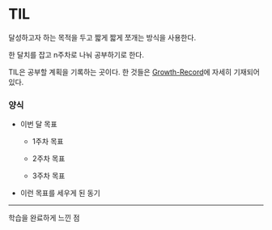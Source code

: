 # TIL
달성하고자 하는 목적을 두고 짧게 짧게 쪼개는 방식을 사용한다.

한 달치를 잡고 n주차로 나눠 공부하기로 한다.

TIL은 공부할 계획을 기록하는 곳이다.
한 것들은 [Growth-Record](https://github.com/H-Jae/Growth-Record)에 자세히 기재되어있다.

### 양식
* 이번 달 목표

    - 1주차 목표 
        
    - 2주차 목표
        
    - 3주차 목표

* 이런 목표를 세우게 된 동기

---
학습을 완료하게 느낀 점

    

